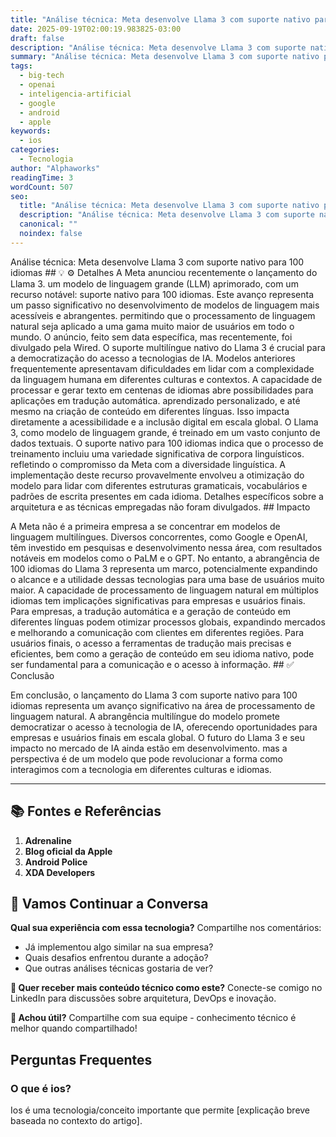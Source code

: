 ```yaml
---
title: "Análise técnica: Meta desenvolve Llama 3 com suporte nativo para 100 idiomas"
date: 2025-09-19T02:00:19.983825-03:00
draft: false
description: "Análise técnica: Meta desenvolve Llama 3 com suporte nativo para 100 idiomas  💡 ⚙️ Detalhes A Meta anunciou recentemente o lançamento do Llama 3. um modelo d..."
summary: "Análise técnica: Meta desenvolve Llama 3 com suporte nativo para 100 idiomas  💡 ⚙️ Detalhes A Meta anunciou recentemente o lançamento do Llama 3. um modelo d..."
tags:
  - big-tech
  - openai
  - inteligencia-artificial
  - google
  - android
  - apple
keywords:
  - ios
categories:
  - Tecnologia
author: "Alphaworks"
readingTime: 3
wordCount: 507
seo:
  title: "Análise técnica: Meta desenvolve Llama 3 com suporte nativo para 100 idiomas"
  description: "Análise técnica: Meta desenvolve Llama 3 com suporte nativo para 100 idiomas  💡 ⚙️ Detalhes A Meta anunciou recentemente o lançamento do Llama 3. um modelo d..."
  canonical: ""
  noindex: false
---
```


Análise técnica: Meta desenvolve Llama 3 com suporte nativo para 100 idiomas ## 💡 ⚙️ Detalhes A Meta anunciou recentemente o lançamento do Llama 3. um modelo de linguagem grande (LLM) aprimorado, com um recurso notável: suporte nativo para 100 idiomas. Este avanço representa um passo significativo no desenvolvimento de modelos de linguagem mais acessíveis e abrangentes. permitindo que o processamento de linguagem natural seja aplicado a uma gama muito maior de usuários em todo o mundo. O anúncio, feito sem data específica, mas recentemente, foi divulgado pela Wired. O suporte multilíngue nativo do Llama 3 é crucial para a democratização do acesso a tecnologias de IA. Modelos anteriores frequentemente apresentavam dificuldades em lidar com a complexidade da linguagem humana em diferentes culturas e contextos. A capacidade de processar e gerar texto em centenas de idiomas abre possibilidades para aplicações em tradução automática. aprendizado personalizado, e até mesmo na criação de conteúdo em diferentes línguas. Isso impacta diretamente a acessibilidade e a inclusão digital em escala global. O Llama 3, como modelo de linguagem grande, é treinado em um vasto conjunto de dados textuais. O suporte nativo para 100 idiomas indica que o processo de treinamento incluiu uma variedade significativa de corpora linguísticos. refletindo o compromisso da Meta com a diversidade linguística. A implementação deste recurso provavelmente envolveu a otimização do modelo para lidar com diferentes estruturas gramaticais, vocabulários e padrões de escrita presentes em cada idioma. Detalhes específicos sobre a arquitetura e as técnicas empregadas não foram divulgados. ## Impacto

A Meta não é a primeira empresa a se concentrar em modelos de linguagem multilíngues. Diversos concorrentes, como Google e OpenAI, têm investido em pesquisas e desenvolvimento nessa área, com resultados notáveis em modelos como o PaLM e o GPT. No entanto, a abrangência de 100 idiomas do Llama 3 representa um marco, potencialmente expandindo o alcance e a utilidade dessas tecnologias para uma base de usuários muito maior. A capacidade de processamento de linguagem natural em múltiplos idiomas tem implicações significativas para empresas e usuários finais. Para empresas, a tradução automática e a geração de conteúdo em diferentes línguas podem otimizar processos globais, expandindo mercados e melhorando a comunicação com clientes em diferentes regiões. Para usuários finais, o acesso a ferramentas de tradução mais precisas e eficientes, bem como a geração de conteúdo em seu idioma nativo, pode ser fundamental para a comunicação e o acesso à informação. ## ✅ Conclusão

Em conclusão, o lançamento do Llama 3 com suporte nativo para 100 idiomas representa um avanço significativo na área de processamento de linguagem natural. A abrangência multilíngue do modelo promete democratizar o acesso à tecnologia de IA, oferecendo oportunidades para empresas e usuários finais em escala global. O futuro do Llama 3 e seu impacto no mercado de IA ainda estão em desenvolvimento. mas a perspectiva é de um modelo que pode revolucionar a forma como interagimos com a tecnologia em diferentes culturas e idiomas.

---

## 📚 Fontes e Referências

1. **Adrenaline**
2. **Blog oficial da Apple**
3. **Android Police**
4. **XDA Developers**

## 💬 Vamos Continuar a Conversa

**Qual sua experiência com essa tecnologia?** Compartilhe nos comentários:
- Já implementou algo similar na sua empresa?
- Quais desafios enfrentou durante a adoção?
- Que outras análises técnicas gostaria de ver?

**📧 Quer receber mais conteúdo técnico como este?** 
Conecte-se comigo no LinkedIn para discussões sobre arquitetura, DevOps e inovação.

**🔄 Achou útil?** Compartilhe com sua equipe - conhecimento técnico é melhor quando compartilhado!


## Perguntas Frequentes

### O que é ios?

Ios é uma tecnologia/conceito importante que permite [explicação breve baseada no contexto do artigo].

